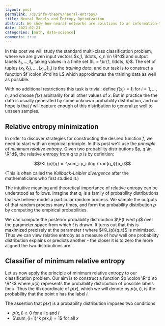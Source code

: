 ```yaml
---
layout: post
permalink: /ds/info-theory/neural-entropy/
title: Neural Models and Entropy Optimization
abstract: We show how neural networks are solutions to an information-theoretic variational principle.
date: 2021-02-21
categories: [math, data-science]
comments: true
---
```


In this post we will study the standard multi-class classification problem, where we are given input vectors $x_1, \ldots, x_n \in \R^d$ and output labels $\ell_1, \ldots, \ell_n$ taking values in a finite set $L = \br{1, \ldots, k}$.
The set of tuples $(x_1, \ell_1), \ldots, (x_n, \ell_n)$ is the _training data_, and our task is to construct a function $f \colon \R^d \to L$ which approximates the training data as well as possible.

With no additional restrictions this task is trivial: define $f(x_i) = \ell_i$ for $i = 1, \ldots, n$, and choose $f(x)$ arbitrarily for all other values of $x$.
But in practice the the data is usually generated by some unknown probability distribution, and our hope is that $f$ will capture enough of this distribution to generalize well to unseen samples.

## Relative entropy minimization

In order to discover strategies for constructing the desired function $f$, we need to start with an empirical principle.
In this post we'll use the _principle of minimum relative entropy_.
Given two probability distributions $p, q \in \R^d$, the relative entropy from $q$ to $p$ is by definition:

$$\KL{p}{q} = -\sum_i p_i \log \frac{q_i}{p_i}$$

(This is often called the _Kullback-Leibler divergence_ after the mathematicians who first studied it.)

The intuitive meaning and theoretical importance of relative entropy can be understood as follows.
Imagine that $q_t$ is a family of probability distributions that we believe model a particular random process.
We sample the outputs of that random process many times, and form the probability distribution $p$ by computing the empirical probabilities.

We can compute the posterior probability distribution $\P(t \vert p)$ over the parameter space from which $t$ is drawn.
It turns out that this is maximized precisely at the parameter $t$ where $\KL{p}{q_t}$ is minimized.
Thus we can view relative entropy as a measure of how well one probability distribution explains or predicts another - the closer it is to zero the more aligned the two distributions are.

## Classifier of minimum relative entropy

Let us now apply the principle of minimum relative entropy to our classification problem.
Our aim is to construct a function $p \colon \R^d \to \R^k$ where $p(x)$ represents the probability distribution of possible labels for $x$.
Thus the $i$th coordinate of $p(x)$, which we will denote by $p(x,i)$, is the probability that the point $x$ has the label $i$.

The assertion that $p(x)$ is a probability distribution imposes two conditions:

- $p(x,i) \geq 0$ for all $x$ and $i$
- $\sum_{i=1}^k p(x,i) = 1$ for all $x$
